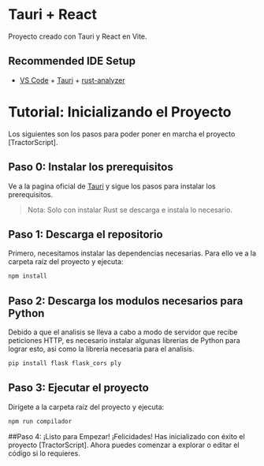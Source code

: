 # Tauri + React

Proyecto creado con Tauri y React en Vite.

## Recommended IDE Setup

- [VS Code](https://code.visualstudio.com/) + [Tauri](https://marketplace.visualstudio.com/items?itemName=tauri-apps.tauri-vscode) + [rust-analyzer](https://marketplace.visualstudio.com/items?itemName=rust-lang.rust-analyzer)

# Tutorial: Inicializando el Proyecto

Los siguientes son los pasos para poder poner en marcha el proyecto [TractorScript].

## Paso 0: Instalar los prerequisitos
Ve a la pagina oficial de [Tauri](https://tauri.app/v1/guides/getting-started/prerequisites) y sigue los pasos para instalar los prerequisitos.
> Nota: Solo con instalar Rust se descarga e instala lo necesario.

## Paso 1: Descarga el repositorio 

Primero, necesitamos instalar las dependencias necesarias. Para ello ve a la carpeta raíz del proyecto y ejecuta:

```bash
npm install
```
## Paso 2: Descarga los modulos necesarios para Python

Debido a que el analisis se lleva a cabo a modo de servidor que recibe peticiones HTTP, es necesario instalar algunas librerias de Python para lograr esto, asi como la librería necesaria para el analisis.

```bash
pip install flask flask_cors ply
```
## Paso 3: Ejecutar el proyecto
Dirígete a la carpeta raíz del proyecto y ejecuta:
```bash
npm run compilador
```

##Paso 4: ¡Listo para Empezar!
¡Felicidades! Has inicializado con éxito el proyecto [TractorScript]. Ahora puedes comenzar a explorar o editar el código si lo requieres.
